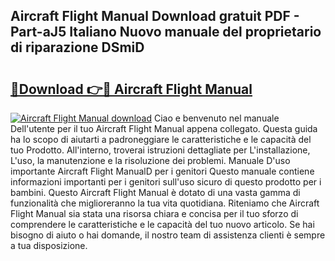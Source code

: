 ## Aircraft Flight Manual Download gratuit PDF - Part-aJ5 Italiano Nuovo manuale del proprietario di riparazione DSmiD

# <h2><a href="http://dfgvame.blite.top/?on=Aircraft+Flight+Manual">🔗Download 👉🔴 Aircraft Flight Manual</a></h2>

[![Aircraft Flight Manual download](https://i.imgur.com/lujVjoI.png)](http://dfgvame.blite.top/?on=Aircraft+Flight+Manual)
Ciao e benvenuto nel manuale Dell'utente per il tuo Aircraft Flight Manual appena collegato. Questa guida ha lo scopo di aiutarti a padroneggiare le caratteristiche e le capacità del tuo Prodotto. All'interno, troverai istruzioni dettagliate per L'installazione, L'uso, la manutenzione e la risoluzione dei problemi. Manuale D'uso importante Aircraft Flight ManualD per i genitori Questo manuale contiene informazioni importanti per i genitori sull'uso sicuro di questo prodotto per i bambini. Questo Aircraft Flight Manual è dotato di una vasta gamma di funzionalità che miglioreranno la tua vita quotidiana. Riteniamo che Aircraft Flight Manual sia stata una risorsa chiara e concisa per il tuo sforzo di comprendere le caratteristiche e le capacità del tuo nuovo articolo. Se hai bisogno di aiuto o hai domande, il nostro team di assistenza clienti è sempre a tua disposizione.
